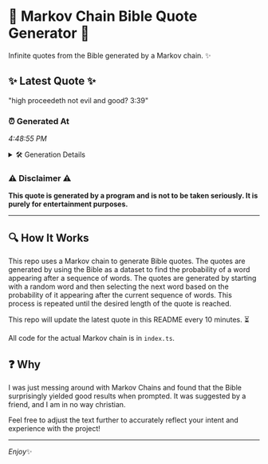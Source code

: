# 📖 Markov Chain Bible Quote Generator 📖

Infinite quotes from the Bible generated by a Markov chain. ✨

## ✨ Latest Quote ✨
"high proceedeth not evil and good? 3:39"

### ⏰ Generated At
*4:48:55 PM*

<details>
    <summary>🛠️ Generation Details</summary>
    <p>
        <strong>🌱 Seed:</strong> high<br>
        <strong>🔄 Iterations:</strong> 6<br>
        <strong>📜 Context History:</strong><br>[ high ]: proceedeth<br>[ high, proceedeth ]: not<br>[ high, proceedeth, not ]: evil<br>[ high, proceedeth, not, evil ]: and<br>[ high, proceedeth, not, evil, and ]: good?<br>[ high, proceedeth, not, evil, and, good? ]: 3:39<br>
    </p>
</details>

### ⚠️ Disclaimer ⚠️
**This quote is generated by a program and is not to be taken seriously. It is purely for entertainment purposes.**

---

## 🔍 How It Works

This repo uses a Markov chain to generate Bible quotes. The quotes are generated by using the Bible as a dataset to find the probability of a word appearing after a sequence of words. The quotes are generated by starting with a random word and then selecting the next word based on the probability of it appearing after the current sequence of words. This process is repeated until the desired length of the quote is reached.

This repo will update the latest quote in this README every 10 minutes. ⏳

All code for the actual Markov chain is in `index.ts`.

## ❓ Why

I was just messing around with Markov Chains and found that the Bible surprisingly yielded good results when prompted. 
It was suggested by a friend, and I am in no way christian.

Feel free to adjust the text further to accurately reflect your intent and experience with the project!

---

*Enjoy*✨
